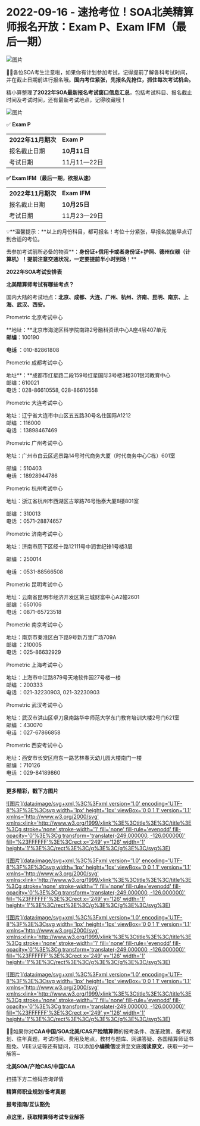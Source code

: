 # 2022-09-16 - 速抢考位！SOA北美精算师报名开放：Exam P、Exam IFM（最后一期）

![图片](https://mmbiz.qpic.cn/mmbiz_jpg/mK3FpI9af4kC6Et6VX4S0F6clT2y88IiajWajiaoPNHYuyP2fuicyAnqicKBby6EwV3jaq1SnoKeLVEWWQVEPhKrzg/640?wx_fmt=jpeg&tp=webp&wxfrom=5&wx_lazy=1)

💁‍♀️各位SOA考生注意啦，如果你有计划参加考试，记得提前了解各科考试时间，并在截止日期前进行报名哦。**国内考位紧张，先报名先抢位，抓住每次考试机会。**

精小算整理**了2022年SOA最新报名考试窗口信息汇总**，包括考试科目、报名截止时间及考试时间，还有最新考试地点，记得收藏哦！

![图片](https://mmbiz.qpic.cn/mmbiz_gif/ZQ5icu64mWeOhR5xZYKaibqpODsVib4uMVheZ6ohtPLEibO4Nos4eGUst8ZXgBqF0EBN3jgDLHNic7NfAYXolMIqUhA/640?wx_fmt=gif&tp=webp&wxfrom=5&wx_lazy=1)

✅ **Exam P**

|  |  |
| --- | --- |
| **2022年11月期次** | **Exam P** |
| 报名截止日期 | **10月11日** |
| 考试日期 | 11月11—22日 |

**✅ Exam IFM（最后一期，欲报从速）**

|  |  |
| --- | --- |
| **2022年11月期次** | **Exam IFM** |
| 报名截止日期 | **10月25日** |
| 考试日期 | 11月23—29日 |

💡**温馨提示：**以上的月份科目，都可报名！考位十分紧张，早报名就能早点订到合适的考位。

去参加考试前所必备的物资**：****身份证+信用卡或者身份证+护照、德州仪器（计算机）！提前注意交通状况，一定要提前半小时到场****！**

**2022年SOA考试安排表**


**北美精算师考试有哪些考点？**

国内大陆的考试地点：**北京、成都、大连、广州、杭州、济南、昆明、南京、上海、武汉、西安。**

Prometric 北京考试中心

**地址：**北京市海淀区科学院南路2号融科资讯中心A座4层407单元  
**邮编**：100190

**电话** ：010-82861808

Prometric 成都考试中心

地址**：**成都市红星路二段159号红星国际3号楼3楼301银河教育中心  
邮编：610021  
电话：028-86610558, 028-86610558

Prometric 大连考试中心

地址：辽宁省大连市中山区五五路30号名仕国际A1212  
邮编 ：116000  
电话 ：13898467469

Prometric 广州考试中心

地址：广州市白云区远景路14号时代商务大厦（时代商务中心C栋）601室

邮编 ：510403  
电话 ：18928944786

Prometric 杭州考试中心

地址：浙江省杭州市西湖区古翠路76号怡泰大厦8楼801室

邮编 ：310013  
电话 ：0571-28874657

Prometric 济南考试中心

地址：济南市历下区经十路12111号中润世纪锋1号楼3层

邮编 ：250014

电话 ：0531-88566508

Prometric 昆明考试中心

地址：云南省昆明市经济开发区第三城财富中心A2幢2601  
邮编 ：650106  
电话 ：0871-65723518

Prometric 南京考试中心

地址：南京市秦淮区白下路9号新万里广场709A  
邮编 ：210005  
电话 ：025-86632929

Prometric 上海考试中心

地址：上海市中江路879号天地软件园27号楼一楼  
邮编 ：200333  
电话 ：021-32230903, 021-32230903

Prometric 武汉考试中心

地址：武汉市洪山区卓刀泉南路华中师范大学东门教育培训大楼2号门621室  
邮编 ：430070  
电话 ：027-67866858

Prometric 西安考试中心

地址：西安市长安区府东一路艺林春天幼儿园大楼南门一楼  
邮编 ：710126  
电话 ：029-84189860

---

**更多精彩，戳下方图片**


[![图片](data:image/svg+xml,%3C%3Fxml version='1.0' encoding='UTF-8'%3F%3E%3Csvg width='1px' height='1px' viewBox='0 0 1 1' version='1.1' xmlns='http://www.w3.org/2000/svg' xmlns:xlink='http://www.w3.org/1999/xlink'%3E%3Ctitle%3E%3C/title%3E%3Cg stroke='none' stroke-width='1' fill='none' fill-rule='evenodd' fill-opacity='0'%3E%3Cg transform='translate(-249.000000, -126.000000)' fill='%23FFFFFF'%3E%3Crect x='249' y='126' width='1' height='1'%3E%3C/rect%3E%3C/g%3E%3C/g%3E%3C/svg%3E)](http://mp.weixin.qq.com/s?__biz=Mzg5ODgxNDE0NQ==&mid=2247485880&idx=1&sn=0ba2bf0e4451dec32a929e06b118121c&chksm=c05d9016f72a1900fe9894195b322250dec7c7456ca30c5cce94ae6819d30bc65094e2e2719d&scene=21#wechat_redirect)

[![图片](data:image/svg+xml,%3C%3Fxml version='1.0' encoding='UTF-8'%3F%3E%3Csvg width='1px' height='1px' viewBox='0 0 1 1' version='1.1' xmlns='http://www.w3.org/2000/svg' xmlns:xlink='http://www.w3.org/1999/xlink'%3E%3Ctitle%3E%3C/title%3E%3Cg stroke='none' stroke-width='1' fill='none' fill-rule='evenodd' fill-opacity='0'%3E%3Cg transform='translate(-249.000000, -126.000000)' fill='%23FFFFFF'%3E%3Crect x='249' y='126' width='1' height='1'%3E%3C/rect%3E%3C/g%3E%3C/g%3E%3C/svg%3E)](http://mp.weixin.qq.com/s?__biz=Mzg5ODgxNDE0NQ==&mid=2247483716&idx=1&sn=e1df2885756e4f4a72d0567ffa4690bb&chksm=c05d98eaf72a11fca6a29c8eb62754a0b92898373d1de868332308fafe026d4c456fc0f4653f&scene=21#wechat_redirect)

[![图片](data:image/svg+xml,%3C%3Fxml version='1.0' encoding='UTF-8'%3F%3E%3Csvg width='1px' height='1px' viewBox='0 0 1 1' version='1.1' xmlns='http://www.w3.org/2000/svg' xmlns:xlink='http://www.w3.org/1999/xlink'%3E%3Ctitle%3E%3C/title%3E%3Cg stroke='none' stroke-width='1' fill='none' fill-rule='evenodd' fill-opacity='0'%3E%3Cg transform='translate(-249.000000, -126.000000)' fill='%23FFFFFF'%3E%3Crect x='249' y='126' width='1' height='1'%3E%3C/rect%3E%3C/g%3E%3C/g%3E%3C/svg%3E)](http://mp.weixin.qq.com/s?__biz=Mzg5ODgxNDE0NQ==&mid=2247484036&idx=1&sn=9bfce993ba0c830ec1e4b39b6716dd12&chksm=c05d9b2af72a123ccbaf001cc3fc565750743273fa0647a136e7593c7e21d55402af0fed5006&scene=21#wechat_redirect)

[![图片](data:image/svg+xml,%3C%3Fxml version='1.0' encoding='UTF-8'%3F%3E%3Csvg width='1px' height='1px' viewBox='0 0 1 1' version='1.1' xmlns='http://www.w3.org/2000/svg' xmlns:xlink='http://www.w3.org/1999/xlink'%3E%3Ctitle%3E%3C/title%3E%3Cg stroke='none' stroke-width='1' fill='none' fill-rule='evenodd' fill-opacity='0'%3E%3Cg transform='translate(-249.000000, -126.000000)' fill='%23FFFFFF'%3E%3Crect x='249' y='126' width='1' height='1'%3E%3C/rect%3E%3C/g%3E%3C/g%3E%3C/svg%3E)](http://mp.weixin.qq.com/s?__biz=Mzg5ODgxNDE0NQ==&mid=2247484305&idx=1&sn=faae400b6a109a99b390d9cf3b2e4c29&chksm=c05d9a3ff72a1329c36d211fdd502501b728c1692d079cf95ee41fd0269002f7c72cffff1ad0&scene=21#wechat_redirect)



**💁‍♀️**如果你对**CAA中国/SOA北美/CAS产险精算师**的报考条件、改革政策、备考规划、往年真题，考试时间、费用及地点，教材与题库、网课答疑、各国精算师证书豁免、VEE认证等还有疑问，可以添加**小编微信**或滑至文底**阅读原文**，获取一对一解答~

**北美SOA/产险CAS/中国CAA**

扫描下方二维码咨询详情


**精算师职业规划/备考真题**

**报考指南/互认豁免**


**点这里，获取精算师考试专业解答**